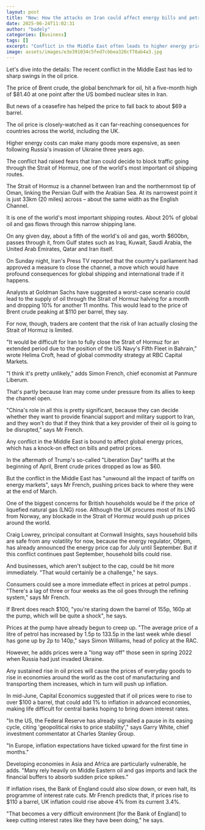 ```yaml
---
layout: post
title: "New: How the attacks on Iran could affect energy bills and petrol prices"
date: 2025-06-24T11:02:31
author: "badely"
categories: [Business]
tags: []
excerpt: "Conflict in the Middle East often leads to higher energy prices, which can feed through to inflation."
image: assets/images/e3e391034c5fed7cbbea320cf78ab4a3.jpg
---
```


Let's dive into the details: The recent conflict in the Middle East has led to sharp swings in the oil price.

The price of Brent crude, the global benchmark for oil, hit a five-month high of $81.40 at one point after the US bombed nuclear sites in Iran.

But news of a ceasefire has helped the price to fall back to about $69 a barrel.

The oil price is closely-watched as it can far-reaching consequences for countries across the world, including the UK.

Higher energy costs can make many goods more expensive, as seen following Russia's invasion of Ukraine three years ago.

The conflict had raised fears that Iran could decide to block traffic going through the Strait of Hormuz, one of the world's most important oil shipping routes.

The Strait of Hormuz is a channel between Iran and the northernmost tip of Oman, linking the Persian Gulf with the Arabian Sea. At its narrowest point it is just 33km (20 miles) across – about the same width as the English Channel.

It is one of the world's most important shipping routes. About 20% of global oil and gas flows through this narrow shipping lane.

On any given day, about a fifth of the world's oil and gas, worth $600bn, passes through it, from Gulf states such as Iraq, Kuwait, Saudi Arabia, the United Arab Emirates, Qatar and Iran itself.

On Sunday night, Iran's Press TV reported that the country's parliament had approved a measure to close the channel, a move which would have profound consequences for global shipping and international trade if it happens.

Analysts at Goldman Sachs have suggested a worst-case scenario could lead to the supply of oil through the Strait of Hormuz halving for a month and dropping 10% for another 11 months. This would lead to the price of Brent crude peaking at $110 per barrel, they say.

For now, though, traders are content that the risk of Iran actually closing the Strait of Hormuz is limited.

"It would be difficult for Iran to fully close the Strait of Hormuz for an extended period due to the position of the US Navy's Fifth Fleet in Bahrain," wrote Helima Croft, head of global commodity strategy at RBC Capital Markets.

"I think it's pretty unlikely," adds Simon French, chief economist at Panmure Liberum.

That's partly because Iran may come under pressure from its allies to keep the channel open. 

"China's role in all this is pretty significant, because they can decide whether they want to provide financial support and military support to Iran, and they won't do that if they think that a key provider of their oil is going to be disrupted," says Mr French.

Any conflict in the Middle East is bound to affect global energy prices, which has a knock-on effect on bills and petrol prices.

In the aftermath of Trump's so-called "Liberation Day" tariffs at the beginning of April, Brent crude prices dropped as low as $60.

But the conflict in the Middle East has "unwound all the impact of tariffs on energy markets", says Mr French, pushing prices back to where they were at the end of March.

One of the biggest concerns for British households would be if the price of liquefied natural gas (LNG) rose. Although the UK procures most of its LNG from Norway, any blockade in the Strait of Hormuz would push up prices around the world.

Craig Lowrey, principal consultant at Cornwall Insights, says household bills are safe from any volatility for now, because the energy regulator, Ofgem, has already announced the energy price cap for July until September. But if this conflict continues past September, household bills could rise.

And businesses, which aren't subject to the cap, could be hit more immediately. "That would certainly be a challenge," he says.

Consumers could see a more immediate effect in prices at petrol pumps . "There's a lag of three or four weeks as the oil goes through the refining system," says Mr French.

If Brent does reach $100, "you're staring down the barrel of 155p, 160p at the pump, which will be quite a shock", he says.

Prices at the pump have already begun to creep up. "The average price of a litre of petrol has increased by 1.5p to 133.5p in the last week while diesel has gone up by 2p to 140p," says Simon Williams, head of policy at the RAC. 

However, he adds prices were a "long way off" those seen in spring 2022 when Russia had just invaded Ukraine.

Any sustained rise in oil prices will cause the prices of everyday goods to rise in economies around the world as the cost of manufacturing and transporting them increases, which in turn will push up inflation.

In mid-June, Capital Economics suggested that if oil prices were to rise to over $100 a barrel, that could add 1% to inflation in advanced economies, making life difficult for central banks hoping to bring down interest rates.

"In the US, the Federal Reserve has already signalled a pause in its easing cycle, citing 'geopolitical risks to price stability'," says Garry White, chief investment commentator at Charles Stanley Group. 

"In Europe, inflation expectations have ticked upward for the first time in months."

Developing economies in Asia and Africa are particularly vulnerable, he adds. "Many rely heavily on Middle Eastern oil and gas imports and lack the financial buffers to absorb sudden price spikes."

If inflation rises, the Bank of England could also slow down, or even halt, its programme of interest rate cuts. Mr French predicts that, if prices rise to $110 a barrel, UK inflation could rise above 4% from its current 3.4%.

"That becomes a very difficult environment [for the Bank of England] to keep cutting interest rates like they have been doing," he says.

